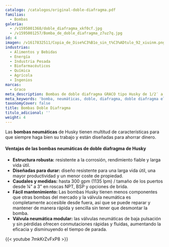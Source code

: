 ```yaml
---
catalogo: /catalogos/original-doble-diafragma.pdf
familias:
  - Bombas
galeria:
  - /v1595001368/doble_diafragma_xkf0cf.jpg
  - /v1595001257/Bomba_de_doble_diafragma_z7uz7q.jpg
id: 4
imagen: /v1617832511/Copia_de_Dise%C3%B1o_sin_t%C3%ADtulo_92_xiuinm.png
industrias:
  - Alimentos y Bebidas
  - Energía
  - Industria Pesada
  - Biofarmacéuticos
  - Química
  - Agrícola
  - Ingenios
marcas:
  - Graco
meta_description: Bombas de doble diafragma GRACO tipo Husky de 1/2¨ a 3¨ NPT
meta_keywords: 'bomba, neumáticas, doble, diafragma, doble diafragma eléctrica'
taxonomyCover: false
title: Bombas Doble Diafragma
titulo_adicional: ''
weight: 4
---
```




Las **bombas neumáticas** de Husky tienen multitud de características para que siempre haga bien su trabajo y están diseñadas para ahorrar dinero.

#### Ventajas de las bombas neumáticas de doble diafragma de Husky

* **Estructura robusta:** resistente a la corrosión, rendimiento fiable y larga vida útil.
* **Diseñadas para durar:** diseño resistente para una larga vida útil, una mayor productividad y un menor coste de propiedad.
* **Caudales y medidas:** hasta 300 gpm (1135 lpm) / tamaño de los puertos desde ¼” a 3” en roscas NPT, BSP y opciones de brida.
* **Fácil mantenimiento:** Las bombas Husky tienen menos componentes que otras bombas del mercado y la válvula neumática es completamente accesible desde fuera, así que se puede reparar y mantener de manera rápida y sencilla sin tener que desmontar la bomba.
* **Válvula neumática modular:** las válvulas neumáticas de baja pulsación y sin pérdidas ofrecen conmutaciones rápidas y fluidas, aumentando la eficacia y disminuyendo el tiempo de parada.

{{< youtube 7mkKrZvFxP8 >}}
